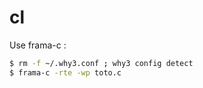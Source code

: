 # cl

Use frama-c :
```bash
$ rm -f ~/.why3.conf ; why3 config detect
$ frama-c -rte -wp toto.c
```

